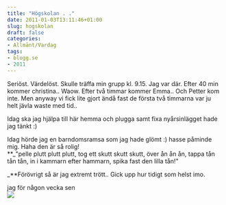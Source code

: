 ```yaml
---
title: "Högskolan . ."
date: 2011-01-03T13:11:46+01:00
slug: hogskolan
draft: false
categories:
- Allmänt/Vardag
tags:
- blogg.se
- 2011
---
```

Seriöst. Värdelöst. Skulle träffa min grupp kl. 9.15. Jag var där. Efter 40 min kommer christina.. Waow. Efter två timmar kommer Emma.. Och Petter kom inte. Men anyway vi fick lite gjort ändå fast de första två timmarna var ju helt jävla waste med tid..  
  
Idag ska jag hjälpa till här hemma och plugga samt fixa nyårsinlägget hade jag tänkt :)  
  
Idag hörde jag en barndomsramsa som jag hade glömt :) hasse påminde mig. Haha den är så rolig!  
**_"pelle plutt plutt plutt, tog ett skutt skutt skutt, över ån ån ån, tappa tån tån tån, in i kammarn efter hammarn, spika fast den lilla tån!"  
  
  
_**Förövrigt så är jag extremt trött.. Gick upp hur tidigt som helst imo.  
  
jag för någon vecka sen  
![](/assets/images/blogg.se/dsc00722_125140044.jpg)